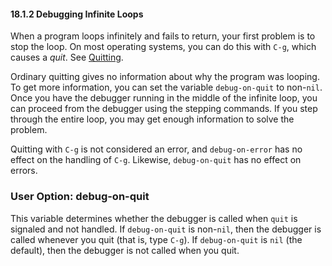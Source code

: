 

#### 18.1.2 Debugging Infinite Loops

When a program loops infinitely and fails to return, your first problem is to stop the loop. On most operating systems, you can do this with `C-g`, which causes a *quit*. See [Quitting](Quitting.html).

Ordinary quitting gives no information about why the program was looping. To get more information, you can set the variable `debug-on-quit` to non-`nil`. Once you have the debugger running in the middle of the infinite loop, you can proceed from the debugger using the stepping commands. If you step through the entire loop, you may get enough information to solve the problem.

Quitting with `C-g` is not considered an error, and `debug-on-error` has no effect on the handling of `C-g`. Likewise, `debug-on-quit` has no effect on errors.

### User Option: **debug-on-quit**

This variable determines whether the debugger is called when `quit` is signaled and not handled. If `debug-on-quit` is non-`nil`, then the debugger is called whenever you quit (that is, type `C-g`). If `debug-on-quit` is `nil` (the default), then the debugger is not called when you quit.

